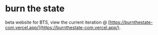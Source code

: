 # burn the state

beta website for BTS, view the current iteration @ [https://burnthestate-com.vercel.app/](https://burnthestate-com.vercel.app/).